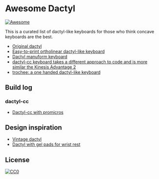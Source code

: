 # Awesome Dactyl

[![Awesome](https://cdn.rawgit.com/sindresorhus/awesome/d7305f38d29fed78fa85652e3a63e154dd8e8829/media/badge.svg)](https://github.com/sindresorhus/awesome)

This is a curated list of dactyl-like keyboards for those who think concave
keyboards are the best.


* [Original dactyl](https://github.com/adereth/dactyl-keyboard)
* [Easy-to-print ortholinear dactyl-like keyboard](https://github.com/ramonimbao/dactyl-ez2print)
* [Dactyl manuform keyboard](https://github.com/abstracthat/dactyl-manuform)
* [dactyl-cc keyboard takes a different approach to code and is more similar the Kinesis Advantage 2](https://github.com/mjohns/dactyl-cc)
* [trochee: a one handed dactyl-like keyboard](https://github.com/porkostomus/trochee)

## Build log

### dactyl-cc

* [Dactyl-cc with promicros](https://imgur.com/a/68ReQeh)


## Design inspiration

* [Vintage dactyl](https://www.reddit.com/r/MechanicalKeyboards/comments/79io6i/vintage_dactyl/)
* [Dactyl with gel pads for wrist rest](https://imgur.com/a/oMtpd)


## License

[![CC0](https://licensebuttons.net/p/zero/1.0/88x31.png)](https://creativecommons.org/publicdomain/zero/1.0/)
